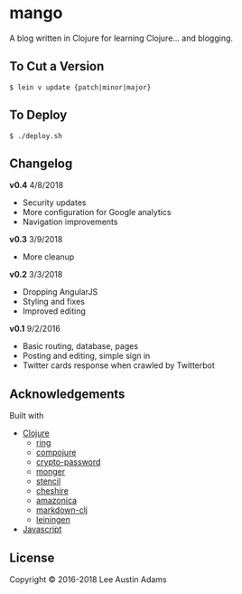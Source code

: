 # mango

A blog written in Clojure for learning Clojure... and blogging.

## To Cut a Version
`$ lein v update {patch|minor|major}`

## To Deploy
`$ ./deploy.sh`

## Changelog
**v0.4**
4/8/2018

* Security updates
* More configuration for Google analytics
* Navigation improvements

**v0.3**
3/9/2018

* More cleanup

**v0.2**
3/3/2018

* Dropping AngularJS
* Styling and fixes
* Improved editing

**v0.1**
9/2/2016

* Basic routing, database, pages
* Posting and editing, simple sign in
* Twitter cards response when crawled by Twitterbot

## Acknowledgements
Built with
* [Clojure](https://clojure.org)
  * [ring](http://ring-clojure.github.io/ring/)
  * [compojure](https://github.com/weavejester/compojure)
  * [crypto-password](https://github.com/weavejester/crypto-password)
  * [monger](http://clojuremongodb.info/)
  * [stencil](https://github.com/davidsantiago/stencil)
  * [cheshire](https://github.com/dakrone/cheshire)
  * [amazonica](https://github.com/mcohen01/amazonica)
  * [markdown-clj](https://github.com/yogthos/markdown-clj)
  * [leiningen](http://leiningen.org/)
* [Javascript](https://en.wikipedia.org/wiki/JavaScript)


## License

Copyright © 2016-2018 Lee Austin Adams
